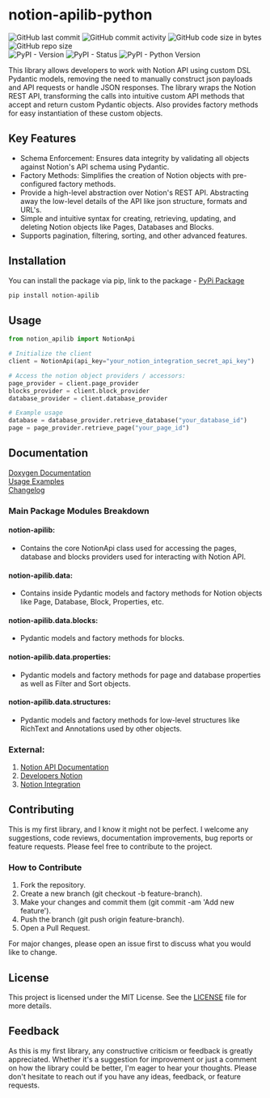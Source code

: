 # notion-apilib-python    
![GitHub last commit](https://img.shields.io/github/last-commit/Real1tyy/notion-apilib-python?logo=github&logoColor=white&labelColor=black&color=black&label=Last%20Commit)
![GitHub commit activity](https://img.shields.io/github/commit-activity/m/Real1tyy/notion-apilib-python?labelColor=black&color=black&logo=github&logoColor=white&label=Commit%20Activity)
![GitHub code size in bytes](https://img.shields.io/github/languages/code-size/Real1tyy/notion-apilib-python?labelColor=black&color=black&logo=github&logoColor=white&label=Code%20Size)
![GitHub repo size](https://img.shields.io/github/repo-size/Real1tyy/notion-apilib-python?labelColor=black&color=black&logo=github&logoColor=white&label=Repo%20Size) \
![PyPI - Version](https://img.shields.io/pypi/v/notion-apilib?logo=python&logoColor=yellow&logoSize=auto&label=Version&labelColor=black&color=black)
![PyPI - Status](https://img.shields.io/pypi/status/notion-apilib?logo=python&logoColor=yellow&logoSize=auto&labelColor=black&color=black&label=Status)
![PyPI - Python Version](https://img.shields.io/pypi/pyversions/notion-apilib?logo=python&logoColor=yellow&logoSize=auto&label=Python%20Versions&labelColor=black&color=black)

This library allows developers to work with Notion API using custom DSL Pydantic models, removing the need to manually
construct json payloads and API requests or handle JSON responses. The library wraps the Notion REST API, transforming
the calls into intuitive custom API methods that accept and return custom Pydantic objects. Also provides factory
methods
for easy instantiation of these custom objects.

## Key Features

- Schema Enforcement: Ensures data integrity by validating all objects against Notion's API schema using Pydantic.
- Factory Methods: Simplifies the creation of Notion objects with pre-configured factory methods.
- Provide a high-level abstraction over Notion's REST API. Abstracting away the low-level details of the API like json
  structure, formats and URL's.
- Simple and intuitive syntax for creating, retrieving, updating, and deleting Notion objects like Pages, Databases
  and Blocks.
- Supports pagination, filtering, sorting, and other advanced features.

## Installation

You can install the package via pip, link to the package -
[PyPi Package](https://pypi.org/project/notion-apilib/)

```bash
pip install notion-apilib
```

## Usage

```python
from notion_apilib import NotionApi

# Initialize the client
client = NotionApi(api_key="your_notion_integration_secret_api_key")

# Access the notion object providers / accessors:
page_provider = client.page_provider
blocks_provider = client.block_provider
database_provider = client.database_provider

# Example usage
database = database_provider.retrieve_database("your_database_id")
page = page_provider.retrieve_page("your_page_id")
```

## Documentation

[Doxygen Documentation](https://real1tyy.github.io/notion-apilib-python/) \
[Usage Examples](docs/examples) \
[Changelog](docs/CHANGELOG.md)

### Main Package Modules Breakdown

#### notion-apilib:

- Contains the core NotionApi class used for accessing the pages, database and blocks providers used for interacting
  with Notion API.

#### notion-apilib.data:

- Contains inside Pydantic models and factory methods for Notion objects like Page, Database, Block, Properties, etc.

#### notion-apilib.data.blocks:

- Pydantic models and factory methods for blocks.

#### notion-apilib.data.properties:

- Pydantic models and factory methods for page and database properties as well as Filter and Sort objects.

#### notion-apilib.data.structures:

- Pydantic models and factory methods for low-level structures like RichText and Annotations used by other objects.

### External:

1. [Notion API Documentation](https://developers.notion.com/reference/intro)
2. [Developers Notion](https://developers.notion.com/)
3. [Notion Integration](https://notionintegrations.com/)

## Contributing

This is my first library, and I know it might not be perfect. I welcome any suggestions, code reviews, documentation
improvements, bug reports or feature requests. Please feel free to contribute to the project.

### How to Contribute

1. Fork the repository.
2. Create a new branch (git checkout -b feature-branch).
3. Make your changes and commit them (git commit -am 'Add new feature').
4. Push the branch (git push origin feature-branch).
5. Open a Pull Request.

For major changes, please open an issue first to discuss what you would like to change.

## License

This project is licensed under the MIT License. See the [LICENSE](LICENSE) file for more details.

## Feedback

As this is my first library, any constructive criticism or feedback is greatly appreciated. Whether it's a suggestion
for improvement or just a comment on how the library could be better, I'm eager to hear your thoughts. Please don't
hesitate to reach out if you have any ideas, feedback, or feature requests.
